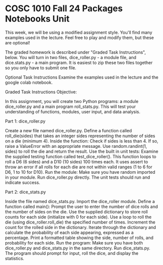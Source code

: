 # COSC 1010 Fall 24 Packages Notebooks Unit


This week, we will be using a modified assignment style.  You'll find many examples used in the lecture.  Feel free to play and modify them, but these are optional!  

The graded homework is described under "Graded Task Instructions", below.  You will turn in two files, dice_roller.py - a module file, and dice.stats.py - a main program.  It is easiest to zip these two files together so you only have to submit one file.

 

Optional Task Instructions
Examine the examples used in the lecture and the google colab notebook.

Graded Task Instructions
Objective:

In this assignment, you will create two Python programs: a module dice_roller.py and a main program roll_stats.py. This will test your understanding of functions, modules, user input, and data analysis.

Part 1: dice_roller.py

Create a new file named dice_roller.py.
Define a function called roll_die(sides) that takes an integer sides representing the number of sides on a die (minimum 4).
Inside the function:
Check if sides is less than 4. If so, raise a ValueError with an appropriate message.
Use random.randint(1, sides) to roll the die and return the result.
Use the built in unit tests:
Examine the supplied testing function called test_dice_roller().
This function loops to roll a D6 (6 sides) and a D10 (10 sides) 100 times each.
It uses assert to throw an error if all rolls for each die are not within valid ranges (1 to 6 for D6, 1 to 10 for D10).
Run the module:
Make sure you have random imported in your module.
Run dice_roller.py directly. The unit tests should run and indicate success.

Part 2: dice_stats.py

Inside the file named dice_stats.py.
Import the dice_roller module.
Define a function called main():
Prompt the user to enter the number of dice rolls and the number of sides on the die.
Use the supplied dictionary to store roll counts for each side (initialize with 0 for each side).
Use a loop to roll the die (using dice_roller.roll_die) the specified number of times.
Increment the count for the rolled side in the dictionary.
Iterate through the dictionary and calculate the probability of each side appearing, expressed as a percentage.
Print a formatted table showing the side, number of rolls, and probability for each side.
Run the program:
Make sure you have both dice_roller.py and dice_stats.py in the same directory.
Run dice_stats.py. The program should prompt for input, roll the dice, and display the statistics.

